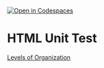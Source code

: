[![Open in Codespaces](https://classroom.github.com/assets/launch-codespace-2972f46106e565e64193e422d61a12cf1da4916b45550586e14ef0a7c637dd04.svg)](https://classroom.github.com/open-in-codespaces?assignment_repo_id=18633934)
# HTML Unit Test
[Levels of Organization](https://docs.google.com/document/d/1r6v-kci4qrGNptaICMUMksA-praa8YIQw36MOkO3Fg4/edit?tab=t.0#heading=h.6aw75sq3code)
